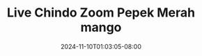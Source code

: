 --- 
title: "Live Chindo Zoom Pepek Merah mango"
description: "   video bokep Live Chindo Zoom Pepek Merah mango yandex video full baru"
date: 2024-11-10T01:03:05-08:00
file_code: "je6ybrzakpg0"
draft: false
cover: "q8sup891189gg13a.jpg"
tags: ["Live", "Chindo", "Zoom", "Pepek", "Merah", "mango", "bokep-indo", "bokep-viral", "bokep-ig"]
length: 946
fld_id: "1483155"
foldername: "Amerlita 1"
categories: ["Amerlita 1"]
views: 0
---